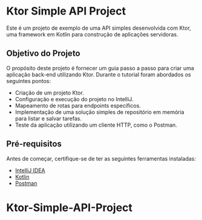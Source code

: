 # Ktor Simple API Project

Este é um projeto de exemplo de uma API simples desenvolvida com Ktor, uma framework em Kotlin para construção de aplicações servidoras.

## Objetivo do Projeto

O propósito deste projeto é fornecer um guia passo a passo para criar uma aplicação back-end utilizando Ktor. Durante o tutorial foram abordados os seguintes pontos:

- Criação de um projeto Ktor.
- Configuração e execução do projeto no IntelliJ.
- Mapeamento de rotas para endpoints específicos.
- Implementação de uma solução simples de repositório em memória para listar e salvar tarefas.
- Teste da aplicação utilizando um cliente HTTP, como o Postman.

## Pré-requisitos

Antes de começar, certifique-se de ter as seguintes ferramentas instaladas:

- [IntelliJ IDEA](https://www.jetbrains.com/idea/)
- [Kotlin](https://kotlinlang.org/)
- [Postman](https://www.postman.com/)

# Ktor-Simple-API-Project

